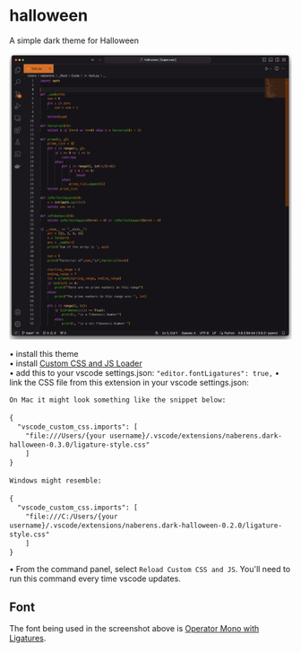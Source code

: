 # halloween

A simple dark theme for Halloween

![Theme Screenshot](./assets/screenshot.png)

• install this theme  
• install [Custom CSS and JS Loader](https://marketplace.visualstudio.com/items?itemName=be5invis.vscode-custom-css)  
• add this to your vscode settings.json: ```"editor.fontLigatures": true,```
• link the CSS file from this extension in your vscode settings.json: 

```
On Mac it might look something like the snippet below:

{
  "vscode_custom_css.imports": [
    "file:///Users/{your username}/.vscode/extensions/naberens.dark-halloween-0.3.0/ligature-style.css"
    ]
}

Windows might resemble:

{
  "vscode_custom_css.imports": [
    "file:///C:/Users/{your username}/.vscode/extensions/naberens.dark-halloween-0.2.0/ligature-style.css"
    ]
}
```
• From the command panel, select `Reload Custom CSS and JS`. You'll need to run this command every time vscode updates.

## Font
The font being used in the screenshot above is [Operator Mono with Ligatures](https://github.com/kiliman/operator-mono-lig).
